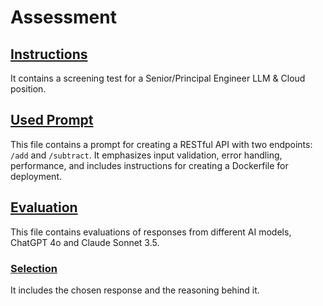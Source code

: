 # Assessment

## [Instructions](Instructions.md)
It contains a screening test for a Senior/Principal Engineer LLM & Cloud position.

## [Used Prompt](Generations/UsedPrompt.md)
This file contains a prompt for creating a RESTful API with two endpoints: `/add` and `/subtract`. It emphasizes input validation, error handling, performance, and includes instructions for creating a Dockerfile for deployment.

## [Evaluation](Generations/Evaluation.md)
This file contains evaluations of responses from different AI models, ChatGPT 4o and Claude Sonnet 3.5.

### [Selection](Generations\Selection.md)
It includes the chosen response and the reasoning behind it.